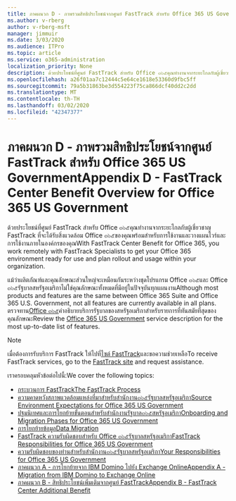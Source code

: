 ```yaml
---
title: ภาคผนวก D - ภาพรวมสิทธิประโยชน์จากศูนย์ FastTrack สำหรับ Office 365 US Government
ms.author: v-rberg
author: v-rberg-msft
manager: jimmuir
ms.date: 3/03/2020
ms.audience: ITPro
ms.topic: article
ms.service: o365-administration
localization_priority: None
description: ด้วยประโยชน์ที่ศูนย์ FastTrack สำหรับ Office ๓๖๕คุณทำงานจากระยะไกลกับผู้เชี่ยวชาญ FastTrack ที่จะได้รับสิ่งแวดล้อม Office ๓๖๕ของคุณพร้อมสำหรับการใช้งานและวางแผนไวร์และการใช้งานภายในองค์กรของคุณ
ms.openlocfilehash: a26f01aa7c12444c5e64ce1618e53360d9fbc5ff
ms.sourcegitcommit: 79a5b31863be3d554223f75ca866dcf40dd2c2dd
ms.translationtype: MT
ms.contentlocale: th-TH
ms.lasthandoff: 03/02/2020
ms.locfileid: "42347377"
---
```

# <a name="appendix-d---fasttrack-center-benefit-overview-for-office-365-us-government"></a><span data-ttu-id="21ab6-103">ภาคผนวก D - ภาพรวมสิทธิประโยชน์จากศูนย์ FastTrack สำหรับ Office 365 US Government</span><span class="sxs-lookup"><span data-stu-id="21ab6-103">Appendix D - FastTrack Center Benefit Overview for Office 365 US Government</span></span>

<span data-ttu-id="21ab6-104">ด้วยประโยชน์ที่ศูนย์ FastTrack สำหรับ Office ๓๖๕คุณทำงานจากระยะไกลกับผู้เชี่ยวชาญ FastTrack ที่จะได้รับสิ่งแวดล้อม Office ๓๖๕ของคุณพร้อมสำหรับการใช้งานและวางแผนไวร์และการใช้งานภายในองค์กรของคุณ</span><span class="sxs-lookup"><span data-stu-id="21ab6-104">With FastTrack Center Benefit for Office 365, you work remotely with FastTrack Specialists to get your Office 365 environment ready for use and plan rollout and usage within your organization.</span></span> 
  
<span data-ttu-id="21ab6-105">แม้ว่าผลิตภัณฑ์และคุณลักษณะส่วนใหญ่จะเหมือนกันระหว่างชุดโปรแกรม Office ๓๖๕และ Office ๓๖๕รัฐบาลสหรัฐอเมริกาไม่ใช่คุณลักษณะทั้งหมดที่มีอยู่ในปัจจุบันทุกแผนงาน</span><span class="sxs-lookup"><span data-stu-id="21ab6-105">Although most products and features are the same between Office 365 Suite and Office 365 U.S. Government, not all features are currently available in all plans.</span></span> <span data-ttu-id="21ab6-106">ตรวจทาน[Office ๓๖๕](https://aka.ms/aboutgovcloud)คำอธิบายบริการรัฐบาลของสหรัฐอเมริกาสำหรับรายการที่ทันสมัยที่สุดของคุณลักษณะ</span><span class="sxs-lookup"><span data-stu-id="21ab6-106">Review the [Office 365 US Government](https://aka.ms/aboutgovcloud) service description for the most up-to-date list of features.</span></span>

> [!NOTE]
> <span data-ttu-id="21ab6-107">เมื่อต้องการรับบริการ FastTrack ให้ไปที่[ไซต์ FastTrack](https://go.microsoft.com/fwlink/?linkid=780698)และขอความช่วยเหลือ</span><span class="sxs-lookup"><span data-stu-id="21ab6-107">To receive FastTrack services, go to the [FastTrack site](https://go.microsoft.com/fwlink/?linkid=780698) and request assistance.</span></span>  

<span data-ttu-id="21ab6-108">เราครอบคลุมหัวข้อต่อไปนี้:</span><span class="sxs-lookup"><span data-stu-id="21ab6-108">We cover the following topics:</span></span>
- [<span data-ttu-id="21ab6-109">กระบวนการ FastTrack</span><span class="sxs-lookup"><span data-stu-id="21ab6-109">The FastTrack Process</span></span>](O365-fasttrack-process.md) 
- [<span data-ttu-id="21ab6-110">ความคาดหวังสภาพแวดล้อมแหล่งที่มาสำหรับสำนักงาน๓๖๕รัฐบาลสหรัฐอเมริกา</span><span class="sxs-lookup"><span data-stu-id="21ab6-110">Source Environment Expectations for Office 365 US Government</span></span>](US-Gov-appendix-source-environment-expectations.md)   
- [<span data-ttu-id="21ab6-111">ปฐมนิเทศและการโยกย้ายขั้นตอนสำหรับสำนักงานรัฐบาล๓๖๕สหรัฐอเมริกา</span><span class="sxs-lookup"><span data-stu-id="21ab6-111">Onboarding and Migration Phases for Office 365 US Government</span></span>](US-Gov-appendix-onboarding-and-migration.md)
- [<span data-ttu-id="21ab6-112">การโยกย้ายข้อมูล</span><span class="sxs-lookup"><span data-stu-id="21ab6-112">Data Migration</span></span>](O365-data-migration.md)    
- [<span data-ttu-id="21ab6-113">FastTrack ความรับผิดชอบสำหรับ Office ๓๖๕รัฐบาลสหรัฐอเมริกา</span><span class="sxs-lookup"><span data-stu-id="21ab6-113">FastTrack Responsibilities for Office 365 US Government</span></span>](US-Gov-appendix-fasttrack-responsibilities.md)   
- [<span data-ttu-id="21ab6-114">ความรับผิดชอบของท่านสำหรับสำนักงาน๓๖๕รัฐบาลสหรัฐอเมริกา</span><span class="sxs-lookup"><span data-stu-id="21ab6-114">Your Responsibilities for Office 365 US Government</span></span>](US-Gov-appendix-your-responsibilities.md) 
- [<span data-ttu-id="21ab6-115">ภาคผนวก A - การโยกย้ายจาก IBM Domino ไปยัง Exchange Online</span><span class="sxs-lookup"><span data-stu-id="21ab6-115">Appendix A - Migration from IBM Domino to Exchange Online</span></span>](O365-from-ibm-domino-to-exchange-online.md)   
- [<span data-ttu-id="21ab6-116">ภาคผนวก B - สิทธิประโยชน์เพิ่มเติมจากศูนย์ FastTrack</span><span class="sxs-lookup"><span data-stu-id="21ab6-116">Appendix B - FastTrack Center Additional Benefit</span></span>](O365-fasttrack-additional-benefits.md)


